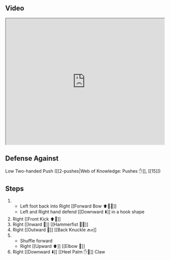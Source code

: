 ## Video

<iframe src="https://www.youtube.com/embed/yFV0-wbtDSc" width="100%" height="400"></iframe>

## Defense Against

Low Two-handed Push ([[2-pushes|Web of Knowledge: Pushes ✋]], [[15]])

## Steps

1. - Left foot back into Right [[Forward Bow ⬆️🧍‍♂️]]
    - Left and Right hand defend [[Downward ⬇️]] in a hook shape
2. Right [[Front Kick ⬆️🦵]]
3. Right [[Inward 🔽]] [[Hammerfist 🔨✊]]
4. Right [[Outward 🔼]] [[Back Knuckle 🔙✊]]
5. - Shuffle forward
    - Right [[Upward ⬆️]] [[Elbow 💪]]
7. Right [[Downward ⬇️]] [[Heel Palm ✋🌴]] Claw
